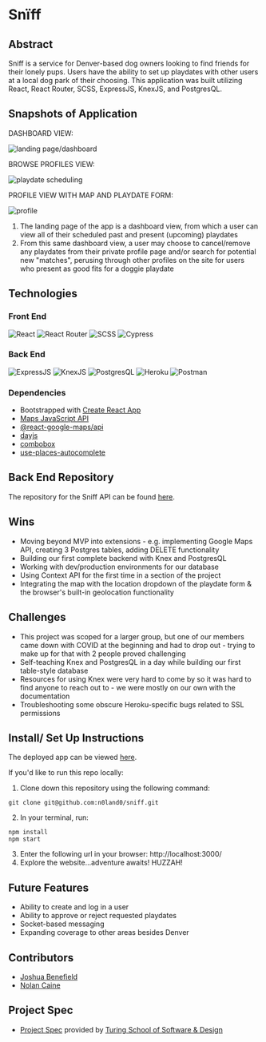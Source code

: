 # Snïff

## Abstract

Sniff is a service for Denver-based dog owners looking to find friends for their lonely pups. Users have the ability to set up playdates with other users at a local dog park of their choosing. This application was built utilizing React, React Router, SCSS, ExpressJS, KnexJS, and PostgresQL.

## Snapshots of Application

DASHBOARD VIEW:

![landing page/dashboard](https://i.imgur.com/2oxQTCz.png)

BROWSE PROFILES VIEW:

![playdate scheduling](https://i.imgur.com/uMSUS0z.png)

PROFILE VIEW WITH MAP AND PLAYDATE FORM:

![profile](https://user-images.githubusercontent.com/79823098/140982299-33d72e18-f544-4352-90dc-90a0282d71a0.png)


1. The landing page of the app is a dashboard view, from which a user can view all of their scheduled past and present (upcoming) playdates
2. From this same dashboard view, a user may choose to cancel/remove any playdates from their private profile page and/or search for potential new "matches", perusing through other profiles on the site for users who present as good fits for a doggie playdate

## Technologies

### Front End

![React](https://img.shields.io/badge/React-20232A?style=for-the-badge&logo=react&logoColor=61DAFB)
![React Router](https://img.shields.io/badge/React_Router-CA4245?style=for-the-badge&logo=react-router&logoColor=white)
![SCSS](https://img.shields.io/badge/Sass-CC6699?style=for-the-badge&logo=sass&logoColor=white)
![Cypress](https://img.shields.io/badge/Cypress-17202C?style=for-the-badge&logo=cypress&logoColor=white)

### Back End

![ExpressJS](https://img.shields.io/badge/Express.js-000000?style=for-the-badge&logo=express&logoColor=white)
![KnexJS](https://user-images.githubusercontent.com/79823098/140978950-21ceb46e-55dd-40e7-b395-65a4afccfbbf.png)
![PostgresQL](https://img.shields.io/badge/PostgreSQL-316192?style=for-the-badge&logo=postgresql&logoColor=white)
![Heroku](https://img.shields.io/badge/Heroku-430098?style=for-the-badge&logo=heroku&logoColor=white)
![Postman](https://img.shields.io/badge/Postman-FF6C37?style=for-the-badge&logo=Postman&logoColor=white)

### Dependencies

- Bootstrapped with [Create React App](https://create-react-app.dev/)
- [Maps JavaScript API](https://developers.google.com/maps/documentation/javascript/overview)
- [@react-google-maps/api](https://www.npmjs.com/package/@react-google-maps/api)
- [dayjs](https://www.npmjs.com/package/dayjs)
- [combobox](https://www.npmjs.com/package/combobox)
- [use-places-autocomplete](https://www.npmjs.com/package/use-places-autocomplete)


## Back End Repository

The repository for the Sniff API can be found [here](https://github.com/n0land0/sniff-api).

## Wins

- Moving beyond MVP into extensions - e.g. implementing Google Maps API, creating 3 Postgres tables, adding DELETE functionality
- Building our first complete backend with Knex and PostgresQL
- Working with dev/production environments for our database
- Using Context API for the first time in a section of the project
- Integrating the map with the location dropdown of the playdate form & the browser's built-in geolocation functionality

## Challenges

- This project was scoped for a larger group, but one of our members came down with COVID at the beginning and had to drop out - trying to make up for that with 2 people proved challenging
- Self-teaching Knex and PostgresQL in a day while building our first table-style database
- Resources for using Knex were very hard to come by so it was hard to find anyone to reach out to - we were mostly on our own with the documentation
- Troubleshooting some obscure Heroku-specific bugs related to SSL permissions

## Install/ Set Up Instructions

The deployed app can be viewed [here](https://sniff-app.surge.sh/).

If you'd like to run this repo locally:

1. Clone down this repository using the following command:
  ```
  git clone git@github.com:n0land0/sniff.git
  ```
2. In your terminal, run:
  ```
  npm install
  npm start
  ```
3. Enter the following url in your browser: http://localhost:3000/
4. Explore the website...adventure awaits! HUZZAH!

## Future Features

- Ability to create and log in a user
- Ability to approve or reject requested playdates
- Socket-based messaging
- Expanding coverage to other areas besides Denver

## Contributors

- [Joshua Benefield](https://github.com/Jabene)
- [Nolan Caine](https://github.com/n0land0)

## Project Spec
- [Project Spec](https://frontend.turing.edu/projects/module-3/stretch.html) provided by [Turing School of Software & Design](https://turing.edu/)
